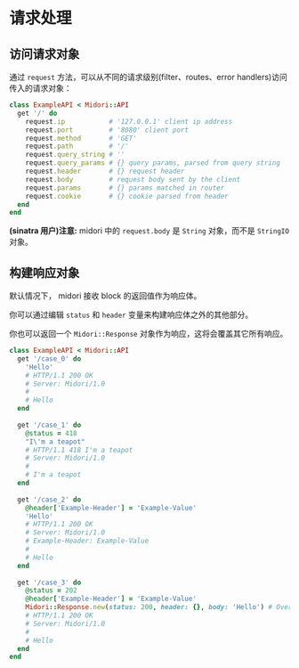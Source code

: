 # 请求处理

## 访问请求对象

通过 `request` 方法，可以从不同的请求级别(filter、routes、error handlers)访问传入的请求对象：

```ruby
class ExampleAPI < Midori::API
  get '/' do
    request.ip           # '127.0.0.1' client ip address
    request.port         # '8080' client port
    request.method       # 'GET'
    request.path         # '/'
    request.query_string # ''
    request.query_params # {} query params, parsed from query string
    request.header       # {} request header
    request.body         # request body sent by the client
    request.params       # {} params matched in router
    request.cookie       # {} cookie parsed from header
  end
end
```

**(sinatra 用户)注意:** midori 中的 `request.body` 是 `String` 对象，而不是 `StringIO` 对象。

## 构建响应对象

默认情况下， midori 接收 block 的返回值作为响应体。

你可以通过编辑 `status` 和 `header` 变量来构建响应体之外的其他部分。

你也可以返回一个 `Midori::Response` 对象作为响应，这将会覆盖其它所有响应。

```ruby
class ExampleAPI < Midori::API
  get '/case_0' do
    'Hello'
    # HTTP/1.1 200 OK
    # Server: Midori/1.0
    #
    # Hello
  end
  
  get '/case_1' do
    @status = 418
    "I\'m a teapot"
    # HTTP/1.1 418 I'm a teapot
    # Server: Midori/1.0
    #
    # I'm a teapot
  end
  
  get '/case_2' do
    @header['Example-Header'] = 'Example-Value'
    'Hello'
    # HTTP/1.1 200 OK
    # Server: Midori/1.0
    # Example-Header: Example-Value
    #
    # Hello
  end
  
  get '/case_3' do
    @status = 202
    @header['Example-Header'] = 'Example-Value'
    Midori::Response.new(status: 200, header: {}, body: 'Hello') # Overrides everything else
    # HTTP/1.1 200 OK
    # Server: Midori/1.0
    #
    # Hello
  end
end
```

